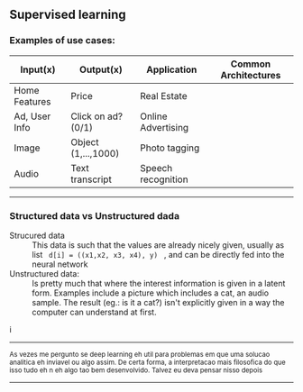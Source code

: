 ## Supervised learning


### Examples of use cases:

Input(x) | Output(x) | Application | Common Architectures
--- | --- | --- | ---
Home Features | Price | Real Estate | 
Ad, User Info | Click on ad? (0/1) | Online Advertising
Image | Object (1,...,1000) | Photo tagging
Audio | Text transcript | Speech recognition



___

### Structured data vs Unstructured dada

<dl>
<dt>Strucured data</dt>

<dd>This data is such that the values are already nicely given, usually as list <code> d[i] = ((x1,x2, x3, x4), y) </code> , and can be directly fed into the neural network</dd>


<dt>Unstructured data:

<dd> 
  Is pretty much that where the interest information is given in a latent form. Examples include a picture which includes a cat, an audio sample. The result (eg.: is it a cat?) isn't explicitly given in a way the computer can understand at first.
</dd>

</dl>
i

---


<span
  style="font-size: smaller; text-align: left;">
  As vezes me pergunto se deep learning eh util para problemas em que uma solucao analitica eh inviavel ou algo assim. De certa forma, a interpretacao mais filosofica do que isso tudo eh n eh algo tao bem desenvolvido. Talvez eu deva pensar nisso depois
</span>




---